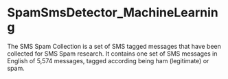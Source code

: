 # SpamSmsDetector_MachineLearning
The SMS Spam Collection is a set of SMS tagged messages that have been collected for SMS Spam research. It contains one set of SMS messages in English of 5,574 messages, tagged according being ham (legitimate) or spam.
